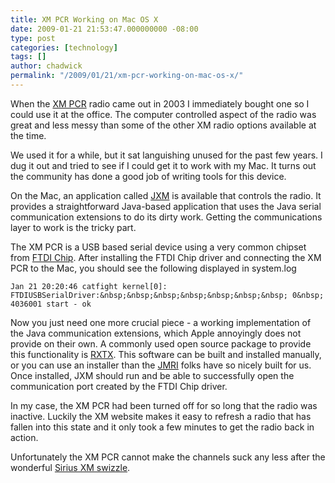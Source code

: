 ```yaml
---
title: XM PCR Working on Mac OS X
date: 2009-01-21 21:53:47.000000000 -08:00
type: post
categories: [technology]
tags: []
author: chadwick
permalink: "/2009/01/21/xm-pcr-working-on-mac-os-x/"
---
```

When the [XM PCR](http://en.wikipedia.org/wiki/XM_PCR) radio came out in 2003
I immediately bought one so I could use it at the office. The computer
controlled aspect of the radio was great and less messy than some of the other
XM radio options available at the time.

We used it for a while, but it sat languishing unused for the past few years.
I dug it out and tried to see if I could get it to work with my Mac. It turns
out the community has done a good job of writing tools for this device.

On the Mac, an application called [JXM](http://javaxm.sourceforge.net/) is
available that controls the radio. It provides a straightforward Java-based
application that uses the Java serial communication extensions to do its dirty
work. Getting the communications layer to work is the tricky part.

The XM PCR is a USB based serial device using a very common chipset from [FTDI
Chip](http://www.ftdichip.com/Drivers/VCP.htm). After installing the FTDI Chip
driver and connecting the XM PCR to the Mac, you should see the following
displayed in system.log

```
Jan 21 20:20:46 catfight kernel[0]: FTDIUSBSerialDriver:&nbsp;&nbsp;&nbsp;&nbsp;&nbsp;&nbsp;&nbsp; 0&nbsp; 4036001 start - ok
```

Now you just need one more crucial piece - a working implementation of the
Java communication extensions, which Apple annoyingly does not provide on
their own. A commonly used open source package to provide this functionality
is [RXTX](http://rxtx.qbang.org/wiki/index.php/Main_Page). This software can
be built and installed manually, or you can use an installer than the
[JMRI](http://jmri.sourceforge.net/install/MacOSX.html) folks have so nicely
built for us. Once installed, JXM should run and be able to successfully open
the communication port created by the FTDI Chip driver.

In my case, the XM PCR had been turned off for so long that the radio was
inactive. Luckily the XM website makes it easy to refresh a radio that has
fallen into this state and it only took a few minutes to get the radio back in
action.

Unfortunately the XM PCR cannot make the channels suck any less after the
wonderful [Sirius XM swizzle](http://xmradio.com/onxm/lineup.xmc).

